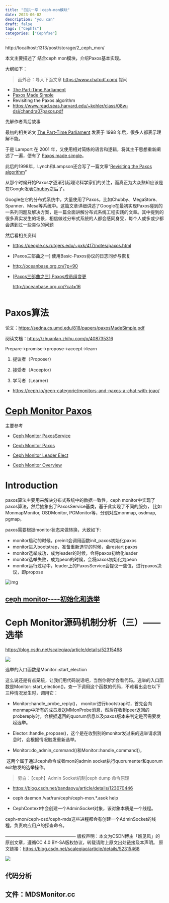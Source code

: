 ```yaml
---
title: "日拱一卒：ceph-mon模块"
date: 2023-06-02
description: "you can"
draft: false
tags: ["Cephfs"]
categories: ["Cephfse"]
---
```




http://localhost:1313/post/storage/2_ceph_mon/





本文主要描述了 结合ceph mon模块，介绍Paxos基本实现。



大纲如下：



> 画外音：导入下面文章  https://www.chatpdf.com/ 提问
>
> 

- [The Part-Time Parliament](https://www.microsoft.com/en-us/research/uploads/prod/2016/12/The-Part-Time-Parliament.pdf)
- [Paxos Made Simple](https://www.microsoft.com/en-us/research/publication/paxos-made-simple/)
- Revisiting the Paxos algorithm  
- https://www.read.seas.harvard.edu/~kohler/class/08w-dsi/chandra07paxos.pdf



先解作者背后故事

最初的相关论文 [The Part-Time Parliament](https://link.zhihu.com/?target=https%3A//lamport.azurewebsites.net/pubs/lamport-paxos.pdf) 发表于 1998 年后，很多人都表示理解不能。

于是 Lamport 在 2001 年，又使用相对简练的语言和逻辑，将其主干思想重新阐述了一遍，便有了 [Paxos made simple](https://link.zhihu.com/?target=https%3A//lamport.azurewebsites.net/pubs/paxos-simple.pdf)。

此后的1998年，Lynch和Lampson还合写了一篇文章“[Revisiting the Paxos algorithm](https://link.zhihu.com/?target=http%3A//groups.csail.mit.edu/tds/paxos.html)”

从那个时候开始Paxos才逐渐引起理论科学家们的关注，而真正为大众熟知应该是在Google发表[Chubby](https://link.zhihu.com/?target=http%3A//duanple.blog.163.com/blog/static/70971767201142412058672/%22%20%5Ct%20%22_blank)之后了。



Google在它的分布式系统中，大量使用了Paxos，比如Chubby、MegaStore、Spanner、Mesa等系统中。这篇文章详细讲述了Google在最初实现Paxos碰到的一系列问题及解决方案，是一篇全面讲解分布式系统工程实践的文章。其中提到的很多真实发生的场景，相信做过分布式系统的人都会感同身受，每个人或多或少都会遇到过一些类似的问题



然后看相关资料

- https://people.cs.rutgers.edu/~pxk/417/notes/paxos.html

- [Paxos三部曲之一] 使用Basic-Paxos协议的日志同步与恢复

- http://oceanbase.org.cn/?p=90

- [[Paxos三部曲之三\] Paxos成员组变更](http://oceanbase.org.cn/?p=160)

  http://oceanbase.org.cn/?cat=16











```bash


```

# Paxos算法



论文：https://sedna.cs.umd.edu/818/papers/paxosMadeSimple.pdf

阅读文档：https://zhuanlan.zhihu.com/p/408735316



 Prepare->promise->propose->accept->learn

1. 提议者（Proposer）

2. 接受者（Acceptor）

3. 学习者（Learner）




- https://ceph.io/geen-categorie/monitors-and-paxos-a-chat-with-joao/

  





# [Ceph Monitor Paxos](https://blog.wjin.org/posts/ceph-monitor-paxos.html)



主要参考

- [Ceph Monitor PaxosService](https://blog.wjin.org/posts/ceph-monitor-paxosservice.html)

- [Ceph Monitor Paxos](https://blog.wjin.org/posts/ceph-monitor-paxos.html)

- [Ceph Monitor Leader Elect](https://blog.wjin.org/posts/ceph-monitor-leader-elect.html)

- [Ceph Monitor Overview](https://blog.wjin.org/posts/ceph-monitor-overview.html)

  

# Introduction

paxos算法主要用来解决分布式系统中的数据一致性，ceph monitor中实现了paxos算法，然后抽象出了PaxosService基类，基于此实现了不同的服务， 比如MonmapMonitor, OSDMonitor, PGMonitor等，分别对应monmap, osdmap, pgmap。

paxos需要根据monitor状态来做转换，大致如下:

- monitor启动的时候，preinit会调用函数init_paxos初始化paxos
- monitor进入bootstrap，准备重新选举的时候，会restart paxos
- monitor选举成功，成为leader的时候，会将paxos初始化leader
- monitor选举失败，成为peon的时候，会将paxos初始化为peon
- monitor运行过程中，leader上的PaxosService会提议一些值，进行paxos决议，即propose



![img](https://blog.wjin.org/assets/img/post/ceph_mon_paxos_3.png)



## [ceph monitor----初始化和选举](https://www.cnblogs.com/yi-mu-xi/p/10364797.html)

# Ceph Monitor源码机制分析（三）—— 选举

https://blog.csdn.net/scaleqiao/article/details/52315468



![](https://img-blog.csdn.net/20160825155948415?watermark/2/text/aHR0cDovL2Jsb2cuY3Nkbi5uZXQv/font/5a6L5L2T/fontsize/400/fill/I0JBQkFCMA==/dissolve/70/gravity/Center)

选举的入口函数是Monitor::start_election



这么说还是有点笼统，让我们用代码说话吧，当然你得学会看代码。选举的入口函数是Monitor::start_election()，查一下调用这个函数的代码，不难看出会在以下三种情况发生时，调用它：

- Monitor::handle_probe_reply()， monitor进行bootstrap时，首先会向monmap中所有的成员发送MMonProbe消息，然后在收到peer返回的probereply时，会根据返回的quorum信息以及paxos版本来判定是否需要发起选举。

- Elector::handle_propose()，这个是在收到别的monitor发过来的选举请求消息时，会根据情况触发重新选举。

- Monitor::do_admin_command()和Monitor::handle_command()，

​     这两个属于通过ceph命令或者mon的admin socket执行quorumenter和quorum exit触发的选举操作。



> 旁白：【ceph】Admin Socket机制|ceph dump 命令原理

- https://blog.csdn.net/bandaoyu/article/details/123070446

- ceph daemon /var/run/ceph/ceph-mon.*.asok help

- CephContext中会创建一个AdminSocket对象，该对象本质是一个线程。

​      ceph-mon/ceph-osd/ceph-mds这些进程都会有创建一个AdminSocket的线程，负责响应用户的探查命令。





————————————————
版权声明：本文为CSDN博主「瞧见风」的原创文章，遵循CC 4.0 BY-SA版权协议，转载请附上原文出处链接及本声明。
原文链接：https://blog.csdn.net/scaleqiao/article/details/52315468

![](https://img-blog.csdn.net/20160825160932814?watermark/2/text/aHR0cDovL2Jsb2cuY3Nkbi5uZXQv/font/5a6L5L2T/fontsize/400/fill/I0JBQkFCMA==/dissolve/70/gravity/Center)





## 代码分析

##  文件：MDSMonitor.cc







